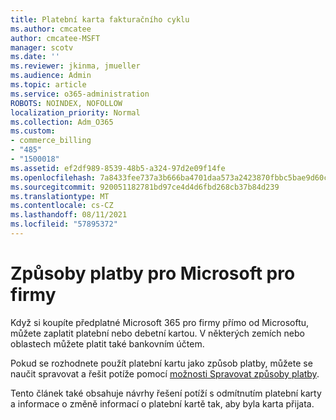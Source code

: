 ```yaml
---
title: Platební karta fakturačního cyklu
ms.author: cmcatee
author: cmcatee-MSFT
manager: scotv
ms.date: ''
ms.reviewer: jkinma, jmueller
ms.audience: Admin
ms.topic: article
ms.service: o365-administration
ROBOTS: NOINDEX, NOFOLLOW
localization_priority: Normal
ms.collection: Adm_O365
ms.custom:
- commerce_billing
- "485"
- "1500018"
ms.assetid: ef2df989-8539-48b5-a324-97d2e09f14fe
ms.openlocfilehash: 7a8433fee737a3b666ba4701daa573a2423870fbbc5bae9d60ca7e5df226b843
ms.sourcegitcommit: 920051182781bd97ce4d4d6fbd268cb37b84d239
ms.translationtype: MT
ms.contentlocale: cs-CZ
ms.lasthandoff: 08/11/2021
ms.locfileid: "57895372"
---
```

# <a name="payment-methods-for-microsoft-for-business"></a>Způsoby platby pro Microsoft pro firmy

Když si koupíte předplatné Microsoft 365 pro firmy přímo od Microsoftu, můžete zaplatit platební nebo debetní kartou. V některých zemích nebo oblastech můžete platit také bankovním účtem.
  
Pokud se rozhodnete použít platební kartu jako způsob platby, můžete se naučit spravovat a řešit potíže pomocí [možnosti Spravovat způsoby platby](https://docs.microsoft.com/microsoft-365/commerce/billing-and-payments/manage-payment-methods).
  
Tento článek také obsahuje návrhy řešení potíží s odmítnutím platební karty a informace o změně informací o platební kartě tak, aby byla karta přijata.